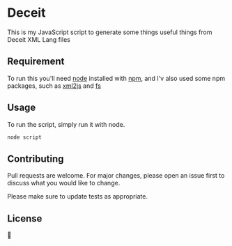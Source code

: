 # Deceit

This is my JavaScript script to generate some things useful things from Deceit XML Lang files

## Requirement

To run this you'll need [node](https://nodejs.org/) installed with [npm](http://npmjs.com/), and I'v also used some npm packages, such as [xml2js](https://www.npmjs.com/package/xml2js) and [fs](https://www.npmjs.com/package/fs)

## Usage

To run the script, simply run it with node.

```bash
node script
```

## Contributing
Pull requests are welcome. For major changes, please open an issue first to discuss what you would like to change.

Please make sure to update tests as appropriate.

## License
🤔
